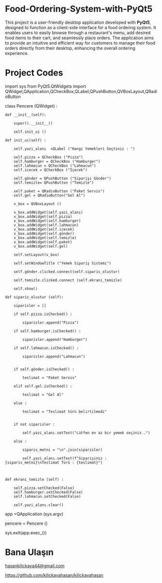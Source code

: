 # Food-Ordering-System-with-PyQt5

This project is a user-friendly desktop application developed with **PyQt5**, designed to function as a client-side interface for a food ordering system. It enables users to easily browse through a restaurant's menu, add desired food items to their cart, and seamlessly place orders. The application aims to provide an intuitive and efficient way for customers to manage their food orders directly from their desktop, enhancing the overall ordering experience.

# Project Codes

import sys
from PyQt5.QtWidgets import QWidget,QApplication,QCheckBox,QLabel,QPushButton,QVBoxLayout,QRadioButton

class Pencere (QWidget) :

    def __init__(self):

        super().__init__()

        self.init_ui ()

    def init_ui(self) :

        self.yazi_alanı  =QLabel ("Hangi Yemekleri Seçtiniz : ")

        self.pizza = QCheckBox ("Pizza")
        self.hamburger = QCheckBox ("Hamburger")
        self.lahmacun = QCheckBox ("Lahmacun")
        self.icecek = QCheckBox ("İçecek")

        self.gönder = QPushButton ("Siparişi Gönder")
        self.temizle= QPushButton ("Temizle")

        self.paket = QRadioButton ("Paket Servis")
        self.gel = QRadioButton("Gel Al")

        v_box = QVBoxLayout ()

        v_box.addWidget(self.yazi_alanı)
        v_box.addWidget(self.pizza)
        v_box.addWidget(self.hamburger)
        v_box.addWidget(self.lahmacun)
        v_box.addWidget(self.icecek)
        v_box.addWidget(self.gönder)
        v_box.addWidget(self.temizle)
        v_box.addWidget(self.paket)
        v_box.addWidget(self.gel)

        self.setLayout(v_box)

        self.setWindowTitle ("Yemek Sipariş Sistemi")

        self.gönder.clicked.connect(self.siparis_olustur)

        self.temizle.clicked.connect (self.ekrani_temizle)

        self.show()

    def siparis_olustur (self):

        siparisler = []

        if self.pizza.isChecked() :

            siparisler.append("Pizza")

        if self.hamburger.isChecked() :

            siparisler.append("Hamburger")

        if self.lahmacun.isChecked() :

            siparisler.append("Lahmacun")


        if self.gönder.isChecked() :

            teslimat = "Paket Servis"

        elif self.gel.isChecked() :

            teslimat = "Gel Al"

        else :

            teslimat = "Teslimat türü belirtilmedi"


        if not siparisler :

            self.yazi_alanı.setText("Lütfen en az bir yemek seçiniz..")

        else :

            siparis_metni = "\n".join(siparisler)

            self.yazi_alanı.setText(f"Siparişiniz : {siparis_metni}\nTeslimat Türü : {teslimat}")



    def ekrani_temizle (self) :

        self.pizza.setChecked(False)
        self.hamburger.setChecked(False)
        self.lahmacun.setChecked(False)

        self.yazi_alanı.clear()


app =QApplication (sys.argv)

pencere = Pencere ()

sys.exit(app.exec_())


# Bana Ulaşın

hasankilickaya44@gmail.com

https://github.com/kilickayahasan/kilickayahasan
